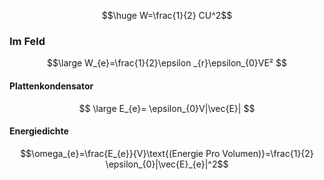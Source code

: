 $$\huge
W=\frac{1}{2} CU^2$$
### Im Feld
$$\large
W_{e}=\frac{1}{2}\epsilon _{r}\epsilon_{0}VE²
$$
#### Plattenkondensator
$$
\large
E_{e}= \epsilon_{0}V|\vec{E}|
$$
#### Energiedichte
$$\omega_{e}=\frac{E_{e}}{V}\text{(Energie Pro Volumen)}=\frac{1}{2} \epsilon_{0}|\vec{E}_{e}|^2$$